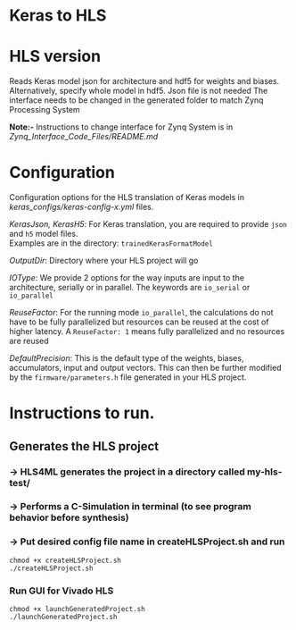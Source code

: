 # Keras to HLS 
# HLS version

Reads Keras model json for architecture and hdf5 for weights and biases.
Alternatively, specify whole model in hdf5. Json file is not needed
The interface needs to be changed in the generated folder to match Zynq Processing System

**Note:-** Instructions to change interface for Zynq System is in *Zynq_Interface_Code_Files/README.md*

# Configuration

Configuration options for the HLS translation of Keras models in *keras_configs/keras-config-x.yml* files.

*KerasJson, KerasH5*: For Keras translation, you are required to provide `json` and `h5` model files.  
Examples are in the directory: `trainedKerasFormatModel`

*OutputDir*: Directory where your HLS project will go

*IOType*: We provide 2 options for the way inputs are input to the architecture, serially or in parallel.  The keywords are `io_serial` or `io_parallel`

*ReuseFactor*: For the running mode `io_parallel`, the calculations do not have to be fully parallelized but resources can be reused at the cost of higher latency.  A `ReuseFactor: 1` means fully parallelized and no resources are reused

*DefaultPrecision*: This is the default type of the weights, biases, accumulators, input and output vectors.  This can then be further modified by the `firmware/parameters.h` file generated in your HLS project.


# Instructions to run. 

## Generates the HLS project
### -> HLS4ML generates the project in a directory called my-hls-test/
### -> Performs a C-Simulation in terminal (to see program behavior before synthesis)
### -> Put desired config file name in createHLSProject.sh and run
```
chmod +x createHLSProject.sh
./createHLSProject.sh
```
### Run GUI for Vivado HLS
```
chmod +x launchGeneratedProject.sh
./launchGeneratedProject.sh
```
